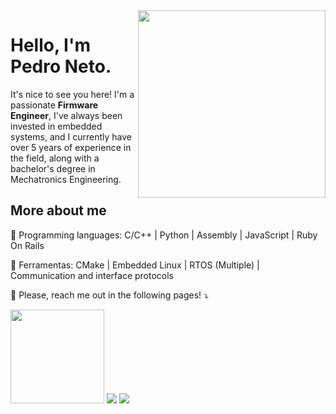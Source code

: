 <img src="https://www.volansys.com/wp-content/uploads/2022/12/Embedded-Firmware-Development.png" min-width="300px" max-width="300px" width="300px" align="right">

# Hello, I'm Pedro Neto.

It's nice to see you here! I'm a passionate <strong>Firmware Engineer</strong>, I've always been invested in embedded systems, and I currently have over 5 years of experience in the field, along with a bachelor's degree in Mechatronics Engineering.

## More about me

<p align="left">
  🦄 Programming languages: C/C++ | Python | Assembly | JavaScript | Ruby On Rails
</p>

<p align="left">
  💼 Ferramentas: CMake | Embedded Linux | RTOS (Multiple) | Communication and interface protocols
</p>

<p align="left">
  💌 Please, reach me out in the following pages! ⤵️
</p>

<p align="left">
  <a href="#" alt="Gmail">
    <a href="mailto:pedro.adoneto@gmail.com" target="_blank"><img src="https://img.shields.io/badge/-Gmail-FF0000?style=flat-square&labelColor=FF0000&logo=gmail&logoColor=white&link=[mailto:pedro.adoneto@gmail.com]" width="150" ></a>

  <a href="#" alt="LinkedIn">
  <img src="https://img.shields.io/badge/-Linkedin-0e76a8?style=flat-square&logo=Linkedin&logoColor=white&link=[https://www.linkedin.com/in/pedroneto1209/]" /></a>

  <a href="#" alt="WhatsApp">
  <img src="https://img.shields.io/badge/-WhatsApp-25d366?style=flat-square&labelColor=25d366&logo=whatsapp&logoColor=white&link=[https://wa.me/558296446373]"/></a>
</p>


